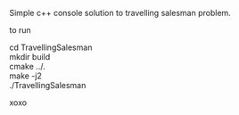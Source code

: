 Simple c++ console solution to travelling salesman problem.

to run

cd TravellingSalesman<br/>
mkdir build<br/>
cmake ../.<br/>
make -j2<br/>
./TravellingSalesman<br/>

xoxo